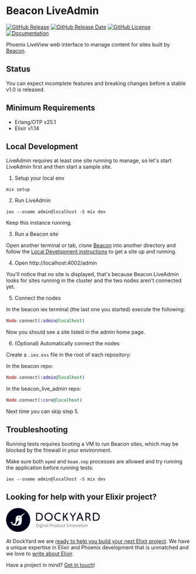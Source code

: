 # Beacon LiveAdmin

[![GitHub Release](https://img.shields.io/github/v/release/beaconCMS/beacon_live_admin?color=blue)](https://hex.pm/packages/beacon_live_admin)
[![GitHub Release Date](https://img.shields.io/github/release-date/beaconCMS/beacon_live_admin)](https://github.com/BeaconCMS/beacon_live_admin/releases)
[![GitHub License](https://img.shields.io/github/license/beaconCMS/beacon_live_admin?color=orange)](https://github.com/BeaconCMS/beacon_live_admin/blob/main/LICENSE.md)
[![Documentation](https://img.shields.io/badge/documentation-555555)](https://hexdocs.pm/beacon_live_admin)

Phoenix LiveView web interface to manage content for sites built by [Beacon](https://github.com/BeaconCMS/beacon).

## Status

You can expect incomplete features and breaking changes before a stable v1.0 is released.

## Minimum Requirements

- Erlang/OTP v25.1
- Elixir v1.14

## Local Development

LiveAdmin requires at least one site running to manage, so let's start LiveAdmin first and then start a sample site.

1. Setup your local env

```shell
mix setup
```

2. Run LiveAdmin

```shell
iex --sname admin@localhost -S mix dev
```

Keep this instance running.

3. Run a Beacon site

Open another terminal or tab, clone [Beacon](https://github.com/BeaconCMS/beacon) into another directory and follow the [Local Development instructions](https://github.com/BeaconCMS/beacon#local-development) to get a site up and running.

4. Open http://localhost:4002/admin

You'll notice that no site is displayed, that's because Beacon LiveAdmin looks for sites running in the cluster and the two nodes aren't connected yet.

5. Connect the nodes

In the beacon iex terminal (the last one you started) execute the following:

```elixir
Node.connect(:admin@localhost)
```

Now you should see a site listed in the admin home page.

6. (Optional) Automatically connect the nodes

Create a `.iex.exs` file in the root of each repository:

In the beacon repo:

```elixir
Node.connect(:admin@localhost)
```

In the beacon_live_admin repo:

```elixir
Node.connect(:core@localhost)
```

Next time you can skip step 5.

## Troubleshooting

Running tests requires booting a VM to run Beacon sites, which may be blocked by the firewall in your environment.

Make sure both `epmd` and `beam.smp` processes are allowed and try running the application before running tests:

```shell
iex --sname admin@localhost -S mix dev
```

## Looking for help with your Elixir project?

<img src="assets/images/dockyard_logo.png" width="256" alt="DockYard logo">

At DockYard we are [ready to help you build your next Elixir project](https://dockyard.com/phoenix-consulting).
We have a unique expertise in Elixir and Phoenix development that is unmatched and we love to [write about Elixir](https://dockyard.com/blog/categories/elixir).

Have a project in mind? [Get in touch](https://dockyard.com/contact/hire-us)!
